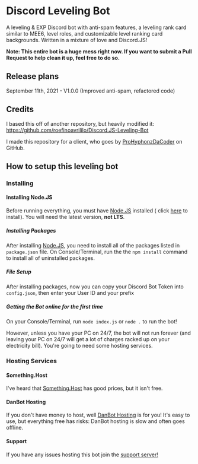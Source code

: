 # Discord Leveling Bot
A leveling &amp; EXP Discord bot with anti-spam features, a leveling rank card similar to MEE6, level roles, and customizable level ranking card backgrounds. Written in a mixture of love and Discord.JS!

<b>Note: This entire bot is a huge mess right now. If you want to submit a Pull Request to help clean it up, feel free to do so.</b>

## Release plans
September 11th, 2021 - V1.0.0 (Improved anti-spam, refactored code)

## Credits
I based this off of another repository, but heavily modified it: https://github.com/roefinoavrililo/Discord.JS-Leveling-Bot

I made this repository for a client, who goes by [ProHyphonzDaCoder](https://github.com/ProHyphonzDaCoder) on GitHub.

## How to setup this leveling bot

### Installing

#### Installing Node.JS
Before running everything, you must have [Node.JS](https://nodejs.org/en/download/) installed ( click [here](https://nodejs.org/en/download/) to install). You will need the latest version, <b>not LTS</b>.

##### Installing Packages
After installing [Node.JS](https://nodejs.org/en/download/), you need to install all of the packages listed in `package.json` file. On Console/Terminal, run the the `npm install` command to install all of uninstalled packages.

##### File Setup
After installing packages, now you can copy your Discord Bot Token into `config.json`, then enter your User ID and your prefix

##### Getting the Bot online for the first time
On your Console/Terminal, run `node index.js` or `node .` to run the bot!

However, unless you have your PC on 24/7, the bot will not run forever (and leaving your PC on 24/7 will get a lot of charges racked up on your electricity bill). You're going to need some hosting services.

### Hosting Services

#### Something.Host
I've heard that [Something.Host](https://something.host/en/) has good prices, but it isn't free.

#### DanBot Hosting
If you don't have money to host, well [DanBot Hosting](https://discord.gg/dbh) is for you! It's easy to use, but everything free has risks: DanBot hosting is slow and often goes offline.


#### Support
If you have any issues hosting this bot join the [support server!](https://discord.gg/6SbwSCzehm)
